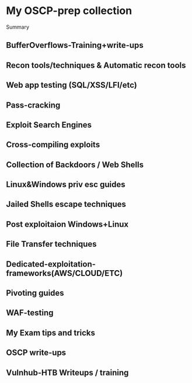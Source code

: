 # My OSCP-prep collection

Summary
 
 
BufferOverflows-Training+write-ups 
--
Recon tools/techniques & Automatic recon tools
--
Web app testing (SQL/XSS/LFI/etc)
--
Pass-cracking 
--
Exploit Search Engines
--
Cross-compiling exploits
--
Collection of Backdoors / Web Shells 
--
Linux&Windows priv esc guides 
--
Jailed Shells escape techniques
--
Post exploitaion Windows+Linux
--
File Transfer techniques
-- 
Dedicated-exploitation-frameworks(AWS/CLOUD/ETC)
--
Pivoting guides 
--
WAF-testing
-- 
My Exam tips and tricks 
--
OSCP write-ups 
--
Vulnhub-HTB Writeups / training
--
